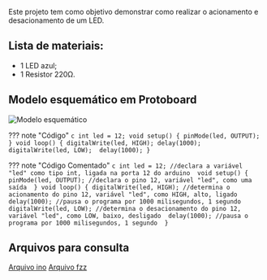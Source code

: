 Este projeto tem como objetivo demonstrar como realizar o acionamento e desacionamento de um LED.

## Lista de materiais:

 - 1 LED azul;
 - 1 Resistor 220Ω.

## Modelo esquemático em Protoboard

![Modelo esquemático][proj1png]

??? note "Código"
    ```c
    int led = 12;
    void setup() {
      pinMode(led, OUTPUT);
    }
    void loop() {
      digitalWrite(led, HIGH);
      delay(1000); 
      digitalWrite(led, LOW); 
      delay(1000);
    }
    ```

??? note "Código Comentado"
    ```c
    int led = 12; //declara a variável "led" como tipo int, ligada na porta 12 do arduino 
    void setup() {
      pinMode(led, OUTPUT); //declara o pino 12, variável "led", como uma saída 
    }
    void loop() {
      digitalWrite(led, HIGH); //determina o acionamento do pino 12, variável "led", como HIGH, alto, ligado 
      delay(1000); //pausa o programa por 1000 milisegundos, 1 segundo 
      digitalWrite(led, LOW); //determina o desacionamento do pino 12, variável "led", como LOW, baixo, desligado 
      delay(1000); //pausa o programa por 1000 milisegundos, 1 segundo 
    }
    ```

## Arquivos para consulta

[Arquivo ino][proj1ino]
[Arquivo fzz][proj1fzz]



[proj1png]: img/proj/proj1.png
[proj1ino]: arq/proj1.ino
[proj1fzz]: arq/proj1.fzz